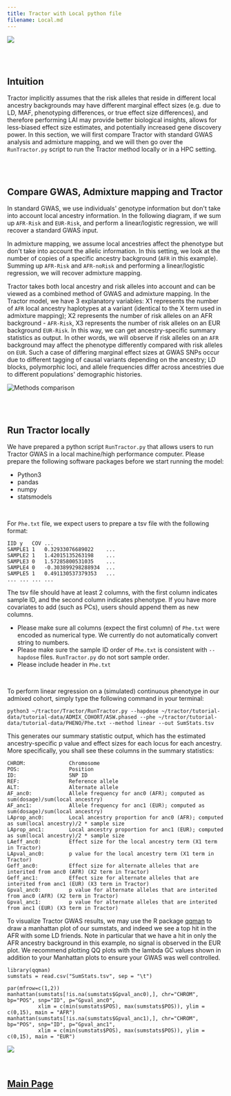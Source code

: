 ```yaml
---
title: Tractor with Local python file
filename: Local.md
---
```


![](images/TractorIcon.png)

&nbsp;  
&nbsp;  

## Intuition

Tractor implicitly assumes that the risk alleles that reside in different local ancestry backgrounds may have different marginal effect sizes (e.g. due to LD, MAF, phenotyping differences, or true effect size differences), and therefore performing LAI may provide better biological insights, allows for less-biased effect size estimates, and potentially increased gene discovery power. In this section, we will first compare Tractor with standard GWAS analysis and admixture mapping, and we will then go over the `RunTractor.py` script to run the Tractor method locally or in a HPC setting.

&nbsp;  
&nbsp;  

## Compare GWAS, Admixture mapping and Tractor 

In standard GWAS, we use individuals' genotype information but don't take into account local ancestry information. In the following diagram, if we sum up `AFR-Risk` and `EUR-Risk`, and perform a linear/logistic regression, we will recover a standard GWAS input.

In admixture mapping, we assume local ancestries affect the phenotype but don't take into account the allelic information. In this setting, we look at the number of copies of a specific ancestry background (`AFR` in this example). Summing up `AFR-Risk` and `AFR-noRisk` and performing a linear/logistic regression, we will recover admixture mapping.

Tractor takes both local ancestry and risk alleles into account and can be viewed as a combined method of GWAS and admixture mapping. In the Tractor model, we have 3 explanatory variables: X1 represents the number of `AFR` local ancestry haplotypes at a variant (identical to the X term used in admixture mapping); X2 represents the number of risk alleles on an AFR background - `AFR-Risk`, X3 represents the number of risk alleles on an EUR background `EUR-Risk`. In this way, we can get ancestry-specific summary statistics as output. In other words, we will observe if risk alleles on an `AFR` background may affect the phenotype differently compared with risk alleles on `EUR`. Such a case of differing marginal effect sizes at GWAS SNPs occur due to different tagging of causal variants depending on the ancestry; LD blocks, polymorphic loci, and allele frequencies differ across ancestries due to different populations' demographic histories.


![Methods comparison](images/TractorModel.png)


&nbsp;  
&nbsp;  

## Run Tractor locally

We have prepared a python script `RunTractor.py` that allows users to run Tractor GWAS in a local machine/high performance computer. Please prepare the following software packages before we start running the model:
* Python3
* pandas
* numpy
* statsmodels

&nbsp;  

For `Phe.txt` file, we expect users to prepare a tsv file with the following format:


```
IID	y	COV	...
SAMPLE1	1	0.32933076689022	...
SAMPLE2	1	1.42015135263198	...
SAMPLE3	0	1.57285800531035	...
SAMPLE4	0	-0.303899298288934	...
SAMPLE5	1	0.491130537379353	...
...	...	...	...
```

The tsv file should have at least 2 columns, with the first column indicates sample ID, and the second column indicates phenotype. If you have more covariates to add (such as PCs), users should append them as new columns. 

* Please make sure all columns (expect the first column) of `Phe.txt` were encoded as numerical type. We currently do not automatically convert string to numbers.
* Please make sure the sample ID order of `Phe.txt` is consistent with `--hapdose` files. `RunTractor.py` do not sort sample order.
* Please include header in `Phe.txt`


&nbsp;  


To perform linear regression on a (simulated) continuous phenotype in our admixed cohort, simply type the following command in your terminal:

```
python3 ~/tractor/Tractor/RunTractor.py --hapdose ~/tractor/tutorial-data/tutorial-data/ADMIX_COHORT/ASW.phased --phe ~/tractor/tutorial-data/tutorial-data/PHENO/Phe.txt --method linear --out SumStats.tsv
```

This generates our summary statistic output, which has the estimated ancestry-specific p value and effect sizes for each locus for each ancestry. More specifically, you shall see these columns in the summary statistics:
```
CHROM:              Chromosome 
POS:                Position 
ID:                 SNP ID
REF:                Reference allele 
ALT:                Alternate allele 
AF_anc0:            Allele frequency for anc0 (AFR); computed as sum(dosage)/sum(local ancestry)
AF_anc1:            Allele frequency for anc1 (EUR); computed as sum(dosage)/sum(local ancestry)
LAprop_anc0:        Local ancestry proportion for anc0 (AFR); computed as sum(local ancestry)/2 * sample size
LAprop_anc1:        Local ancestry proportion for anc1 (EUR); computed as sum(local ancestry)/2 * sample size
LAeff_anc0:         Effect size for the local ancestry term (X1 term in Tractor)
LApval_anc0:        p value for the local ancestry term (X1 term in Tractor)
Geff_anc0:          Effect size for alternate alleles that are interited from anc0 (AFR) (X2 term in Tractor)
Geff_anc1:          Effect size for alternate alleles that are interited from anc1 (EUR) (X3 term in Tractor)
Gpval_anc0:         p value for alternate alleles that are interited from anc0 (AFR) (X2 term in Tractor)
Gpval_anc1:         p value for alternate alleles that are interited from anc1 (EUR) (X3 term in Tractor)
```

To visualize Tractor GWAS results, we may use the R package [qqman](https://cran.r-project.org/web/packages/qqman/vignettes/qqman.html) to draw a manhattan plot of our sumstats, and indeed we see a top hit in the AFR with some LD friends. Note in particular that we have a hit in only the AFR ancestry background in this example, no signal is observed in the EUR plot. We recommend plotting QQ plots with the lambda GC values shown in addition to your Manhattan plots to ensure your GWAS was well controlled.

```
library(qqman)
sumstats = read.csv("SumStats.tsv", sep = "\t")

par(mfrow=c(1,2))
manhattan(sumstats[!is.na(sumstats$Gpval_anc0),], chr="CHROM", bp="POS", snp="ID", p="Gpval_anc0",
          xlim = c(min(sumstats$POS), max(sumstats$POS)), ylim = c(0,15), main = "AFR")
manhattan(sumstats[!is.na(sumstats$Gpval_anc1),], chr="CHROM", bp="POS", snp="ID", p="Gpval_anc1",
          xlim = c(min(sumstats$POS), max(sumstats$POS)), ylim = c(0,15), main = "EUR")
```

![](images/Manhattan.png)

&nbsp;  

## [Main Page](README.md)
